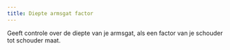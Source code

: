 ```yaml
---
title: Diepte armsgat factor
---
```


Geeft controle over de diepte van je armsgat, als een factor van je schouder tot schouder maat.